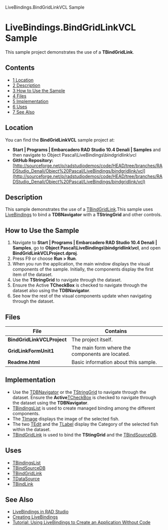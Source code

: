 LiveBindings.BindGridLinkVCL Sample[]()
# LiveBindings.BindGridLinkVCL Sample 


This sample project demonstrates the use of a **TBindGridLink**.
## Contents



* [1 Location](#Location)
* [2 Description](#Description)
* [3 How to Use the Sample](#How_to_Use_the_Sample)
* [4 Files](#Files)
* [5 Implementation](#Implementation)
* [6 Uses](#Uses)
* [7 See Also](#See_Also)


## Location 

You can find the **BindGridLinkVCL** sample project at:
* **Start | Programs | Embarcadero RAD Studio 10.4 Denali | Samples** and then navigate to Object Pascal\LiveBindings\bindgridlink\vcl
* **GitHub Repository:**[http://sourceforge.net/p/radstudiodemos/code/HEAD/tree/branches/RADStudio_Denali/Object%20Pascal/LiveBindings/bindgridlink/vcl](http://sourceforge.net/p/radstudiodemos/code/HEAD/tree/branches/RADStudio_Denali/Object%20Pascal/LiveBindings/bindgridlink/vcl)

## Description 

This sample demonstrates the use of a [TBindGridLink](http://docwiki.embarcadero.com/Libraries/Denali/en/Data.Bind.Components.TBindGridLink).This sample uses [LiveBindings](http://docwiki.embarcadero.com/RADStudio/Denali/en/LiveBindings_in_RAD_Studio) to bind a **TDBNavigator** with a **TStringGrid** and other controls.

## How to Use the Sample 


1.  Navigate to **Start | Programs | Embarcadero RAD Studio 10.4 Denali | Samples**, go to **Object Pascal\LiveBindings\bindgridlink\vcl**, and open **BindGridLinkVCLProject.dproj**.
2.  Press F9 or choose **Run > Run**.
3.  When you run the application, the main window displays the visual components of the sample. Initially, the components display the first item of the dataset.
4.  Use the **TStringGrid** to navigate through the dataset.
5.  Ensure the Active **TCheckBox** is checked to navigate through the dataset also using the **TDBNavigator**.
6.  See how the rest of the visual components update when navigating through the dataset.

## Files 



| **File**                   | **Contains**                                    |
| -------------------------- | ----------------------------------------------- |
| **BindGridLinkVCLProject** | The project itself.                             |
| **GridLinkFormUnit1**      | The main form where the components are located. |
| **Readme.html**            | Basic information about this sample.            |


## Implementation 


*  Use the [TDBNavigator](http://docwiki.embarcadero.com/Libraries/Denali/en/Vcl.DBCtrls.TDBNavigator) or the [TStringGrid](http://docwiki.embarcadero.com/Libraries/Denali/en/Vcl.Grids.TStringGrid) to navigate through the dataset. Ensure the **Active**[TCheckBox](http://docwiki.embarcadero.com/Libraries/Denali/en/Vcl.StdCtrls.TCheckBox) is checked to navigate through the dataset using the **TDBNavigator**.
* [TBindingsList](http://docwiki.embarcadero.com/Libraries/Denali/en/Data.Bind.Components.TBindingsList) is used to create managed binding among the different components.
*  The [TImage](http://docwiki.embarcadero.com/Libraries/Denali/en/Vcl.ExtCtrls.TImage) displays the image of the selected fish.
*  The two [TEdit](http://docwiki.embarcadero.com/Libraries/Denali/en/Vcl.StdCtrls.TEdit) and the [TLabel](http://docwiki.embarcadero.com/Libraries/Denali/en/Vcl.StdCtrls.TLabel) display the Category of the selected fish within the dataset.
* [TBindGridLink](http://docwiki.embarcadero.com/Libraries/Denali/en/Data.Bind.Components.TBindGridLink) is used to bind the **TStingGrid** and the [TBindSourceDB](http://docwiki.embarcadero.com/Libraries/Denali/en/Data.Bind.DBScope.TBindSourceDB).

## Uses 


* [TBindingsList](http://docwiki.embarcadero.com/Libraries/Denali/en/Data.Bind.Components.TBindingsList)
* [TBindSourceDB](http://docwiki.embarcadero.com/Libraries/Denali/en/Data.Bind.DBScope.TBindSourceDB)
* [TBindGridLink](http://docwiki.embarcadero.com/Libraries/Denali/en/Data.Bind.Components.TBindGridLink)
* [TDataSource](http://docwiki.embarcadero.com/Libraries/Denali/en/Data.DB.TDataSource)
* [TBindLink](http://docwiki.embarcadero.com/Libraries/Denali/en/Data.Bind.Components.TBindLink)

## See Also 


* [LiveBindings in RAD Studio](http://docwiki.embarcadero.com/RADStudio/Denali/en/LiveBindings_in_RAD_Studio)
* [Creating LiveBindings](http://docwiki.embarcadero.com/RADStudio/Denali/en/Creating_LiveBindings)
* [Tutorial: Using LiveBindings to Create an Application Without Code](http://docwiki.embarcadero.com/RADStudio/Denali/en/Tutorial:_Using_LiveBindings_to_Create_an_Application_Without_Code)





